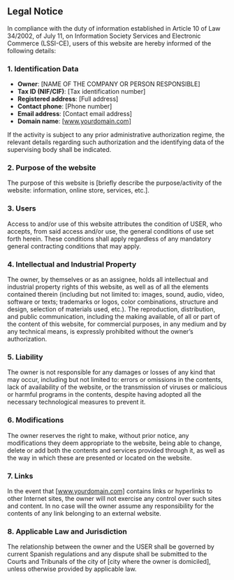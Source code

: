 ## Legal Notice

In compliance with the duty of information established in Article 10 of Law 34/2002, of July 11, on Information Society Services and Electronic Commerce (LSSI-CE), users of this website are hereby informed of the following details:

### 1. Identification Data

- **Owner**: [NAME OF THE COMPANY OR PERSON RESPONSIBLE]
- **Tax ID (NIF/CIF)**: [Tax identification number]
- **Registered address**: [Full address]
- **Contact phone**: [Phone number]
- **Email address**: [Contact email address]
- **Domain name**: [www.yourdomain.com]

If the activity is subject to any prior administrative authorization regime, the relevant details regarding such authorization and the identifying data of the supervising body shall be indicated.

### 2. Purpose of the website

The purpose of this website is [briefly describe the purpose/activity of the website: information, online store, services, etc.].

### 3. Users

Access to and/or use of this website attributes the condition of USER, who accepts, from said access and/or use, the general conditions of use set forth herein. These conditions shall apply regardless of any mandatory general contracting conditions that may apply.

### 4. Intellectual and Industrial Property

The owner, by themselves or as an assignee, holds all intellectual and industrial property rights of this website, as well as of all the elements contained therein (including but not limited to: images, sound, audio, video, software or texts; trademarks or logos, color combinations, structure and design, selection of materials used, etc.). The reproduction, distribution, and public communication, including the making available, of all or part of the content of this website, for commercial purposes, in any medium and by any technical means, is expressly prohibited without the owner’s authorization.

### 5. Liability

The owner is not responsible for any damages or losses of any kind that may occur, including but not limited to: errors or omissions in the contents, lack of availability of the website, or the transmission of viruses or malicious or harmful programs in the contents, despite having adopted all the necessary technological measures to prevent it.

### 6. Modifications

The owner reserves the right to make, without prior notice, any modifications they deem appropriate to the website, being able to change, delete or add both the contents and services provided through it, as well as the way in which these are presented or located on the website.

### 7. Links

In the event that [www.yourdomain.com] contains links or hyperlinks to other Internet sites, the owner will not exercise any control over such sites and content. In no case will the owner assume any responsibility for the contents of any link belonging to an external website.

### 8. Applicable Law and Jurisdiction

The relationship between the owner and the USER shall be governed by current Spanish regulations and any dispute shall be submitted to the Courts and Tribunals of the city of [city where the owner is domiciled], unless otherwise provided by applicable law.
